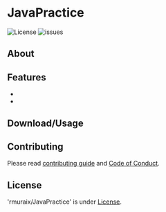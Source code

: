 # JavaPractice
![License](https://img.shields.io/github/license/rmuraix/JavaPractice)
![issues](https://img.shields.io/github/issues/rmuraix/JavaPractice)  
## About

## Features
- 
- 
## Download/Usage

## Contributing  
Please read [contributing guide](.github/CONTRIBUTING.md) and [Code of Conduct](https://github.com/rmuraix/.github/blob/main/.github/CODE_OF_CONDUCT.md).   
## License
'rmuraix/JavaPractice' is under [ License](/LICENSE).
